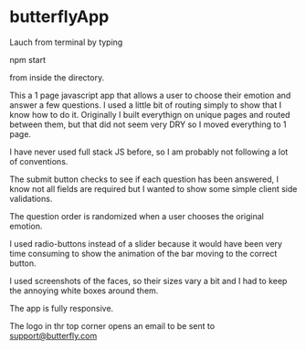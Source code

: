 # butterflyApp

Lauch from terminal by typing 

npm start 

from inside the directory.

This a 1 page javascript app that allows a user to choose their emotion and answer a few questions.
I used a little bit of routing simply to show that I know how to do it. Originally I built everythign on unique pages and routed between them, but that did not seem very DRY so I moved everything to 1 page. 

I have never used full stack JS before, so I am probably not following a lot of conventions. 

The submit button checks to see if each question has been answered, I know not all fields are required but I wanted to show some simple client side validations.

The question order is randomized when a user chooses the original emotion. 

I used radio-buttons instead of a slider because it would have been very time consuming to show the animation of the bar moving to the correct button. 

I used screenshots of the faces, so their sizes vary a bit and I had to keep the annoying white boxes around them. 

The app is fully responsive. 

The logo in thr top corner opens an email to be sent to support@butterfly.com
